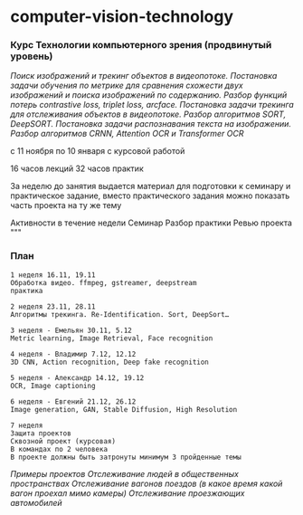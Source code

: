 # computer-vision-technology

### Курс Технологии компьютерного зрения (продвинутый уровень)

*Поиск изображений и трекинг объектов в видеопотоке. 
Постановка задачи обучения по метрике для сравнения схожести двух изображений и поиска изображений по содержанию. Разбор функций потерь contrastive loss, triplet loss, arcface.
Постановка задачи трекинга для отслеживания объектов в видеопотоке. Разбор алгоритмов SORT, DeepSORT.
Постановка задачи распознавания текста на изображении. Разбор алгоритмов CRNN, Attention OCR и Transformer OCR*


с 11 ноября по 10 января
с курсовой работой

16 часов лекций
32 часов практик


За неделю до занятия выдается материал для подготовки к семинару и практическое задание, вместо практического задания можно показать часть проекта на ту же тему

Активности в течение недели
Семинар
Разбор практики
Ревью проекта
"""

### План

    1 неделя 16.11, 19.11
    Обработка видео. ffmpeg, gstreamer, deepstream
    практика 

    2 неделя 23.11, 28.11
    Алгоритмы трекинга. Re-Identification. Sort, DeepSort…

    3 неделя - Емельян 30.11, 5.12
    Metric learning, Image Retrieval, Face recognition

    4 неделя - Владимир 7.12, 12.12
    3D CNN, Action recognition, Deep fake recognition

    5 неделя - Александр 14.12, 19.12
    OCR, Image captioning

    6 неделя - Евгений 21.12, 26.12
    Image generation, GAN, Stable Diffusion, High Resolution

    7 неделя
    Защита проектов
    Сквозной проект (курсовая)
    В командах по 2 человека
    В проекте должны быть затронуты минимум 3 пройденные темы

*Примеры проектов
Отслеживание людей в общественных пространствах
Отслеживание вагонов поездов (в какое время какой вагон проехал мимо камеры)
Отслеживание проезжающих автомобилей*

